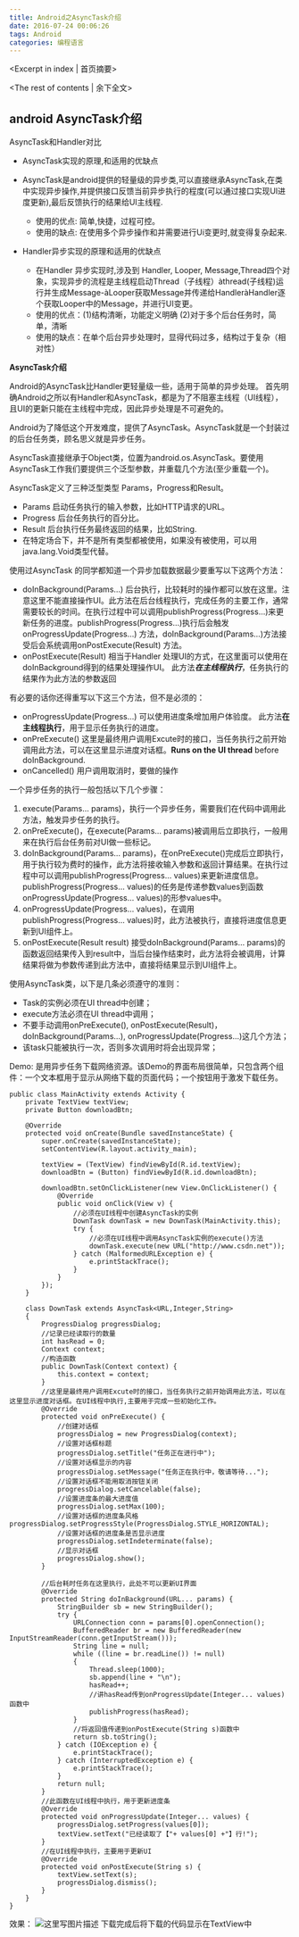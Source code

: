 ```yaml
---
title: Android之AsyncTask介绍
date: 2016-07-24 00:06:26
tags: Android
categories: 编程语言
---
```

<Excerpt in index | 首页摘要> 
<!-- more -->
<The rest of contents | 余下全文>

## android AsyncTask介绍 ##
AsyncTask和Handler对比

 - AsyncTask实现的原理,和适用的优缺点
- AsyncTask是android提供的轻量级的异步类,可以直接继承AsyncTask,在类中实现异步操作,并提供接口反馈当前异步执行的程度(可以通过接口实现UI进度更新),最后反馈执行的结果给UI主线程.
  - 使用的优点: 简单,快捷，过程可控。
  - 使用的缺点: 在使用多个异步操作和并需要进行Ui变更时,就变得复杂起来.
 
 - Handler异步实现的原理和适用的优缺点
   - 在Handler 异步实现时,涉及到 Handler, Looper, Message,Thread四个对象，实现异步的流程是主线程启动Thread（子线程）àthread(子线程)运行并生成Message-àLooper获取Message并传递给HandleràHandler逐个获取Looper中的Message，并进行UI变更。
   - 使用的优点：(1)结构清晰，功能定义明确 (2)对于多个后台任务时，简单，清晰 
   - 使用的缺点：在单个后台异步处理时，显得代码过多，结构过于复杂（相对性）
   
**AsyncTask介绍**

Android的AsyncTask比Handler更轻量级一些，适用于简单的异步处理。
首先明确Android之所以有Handler和AsyncTask，都是为了不阻塞主线程（UI线程），且UI的更新只能在主线程中完成，因此异步处理是不可避免的。
 
Android为了降低这个开发难度，提供了AsyncTask。AsyncTask就是一个封装过的后台任务类，顾名思义就是异步任务。

AsyncTask直接继承于Object类，位置为android.os.AsyncTask。要使用AsyncTask工作我们要提供三个泛型参数，并重载几个方法(至少重载一个)。

AsyncTask定义了三种泛型类型 Params，Progress和Result。

- Params 启动任务执行的输入参数，比如HTTP请求的URL。
- Progress 后台任务执行的百分比。
- Result 后台执行任务最终返回的结果，比如String.
- 在特定场合下，并不是所有类型都被使用，如果没有被使用，可以用java.lang.Void类型代替。

使用过AsyncTask 的同学都知道一个异步加载数据最少要重写以下这两个方法：

- doInBackground(Params…) 后台执行，比较耗时的操作都可以放在这里。注意这里不能直接操作UI。此方法在后台线程执行，完成任务的主要工作，通常需要较长的时间。在执行过程中可以调用publishProgress(Progress…)来更新任务的进度。publishProgress(Progress…)执行后会触发onProgressUpdate(Progress…) 方法，doInBackground(Params…)方法接受后会系统调用onPostExecute(Result) 方法。
- onPostExecute(Result)  相当于Handler 处理UI的方式，在这里面可以使用在doInBackground得到的结果处理操作UI。 此方法***在主线程执行***，任务执行的结果作为此方法的参数返回

有必要的话你还得重写以下这三个方法，但不是必须的：

- onProgressUpdate(Progress…)   可以使用进度条增加用户体验度。 此方法**在主线程执行**，用于显示任务执行的进度。
- onPreExecute()        这里是最终用户调用Excute时的接口，当任务执行之前开始调用此方法，可以在这里显示进度对话框。**Runs on the UI thread** before doInBackground.
- onCancelled()             用户调用取消时，要做的操作

一个异步任务的执行一般包括以下几个步骤：
1. execute(Params... params)，执行一个异步任务，需要我们在代码中调用此方法，触发异步任务的执行。
 2. onPreExecute()，在execute(Params... params)被调用后立即执行，一般用来在执行后台任务前对UI做一些标记。
 3. doInBackground(Params... params)，在onPreExecute()完成后立即执行，用于执行较为费时的操作，此方法将接收输入参数和返回计算结果。在执行过程中可以调用publishProgress(Progress... values)来更新进度信息。publishProgress(Progress... values)的任务是传递参数values到函数onProgressUpdate(Progress... values)的形参values中。
 4. onProgressUpdate(Progress... values)，在调用publishProgress(Progress... values)时，此方法被执行，直接将进度信息更新到UI组件上。
 5. onPostExecute(Result result) 接受doInBackground(Params... params)的函数返回结果传入到result中，当后台操作结束时，此方法将会被调用，计算结果将做为参数传递到此方法中，直接将结果显示到UI组件上。

使用AsyncTask类，以下是几条必须遵守的准则：

- Task的实例必须在UI thread中创建；
- execute方法必须在UI thread中调用；
- 不要手动调用onPreExecute(), onPostExecute(Result)，doInBackground(Params...), onProgressUpdate(Progress...)这几个方法；
- 该task只能被执行一次，否则多次调用时将会出现异常；

Demo: 是用异步任务下载网络资源。该Demo的界面布局很简单，只包含两个组件：一个文本框用于显示从网络下载的页面代码；一个按钮用于激发下载任务。

```
public class MainActivity extends Activity {
    private TextView textView;
    private Button downloadBtn;
    
    @Override
    protected void onCreate(Bundle savedInstanceState) {
        super.onCreate(savedInstanceState);
        setContentView(R.layout.activity_main);

        textView = (TextView) findViewById(R.id.textView);
        downloadBtn = (Button) findViewById(R.id.downloadBtn);

        downloadBtn.setOnClickListener(new View.OnClickListener() {
            @Override
            public void onClick(View v) {
	            //必须在UI线程中创建AsyncTask的实例
                DownTask downTask = new DownTask(MainActivity.this);
                try {
	                //必须在UI线程中调用AsyncTask实例的execute()方法
                    downTask.execute(new URL("http://www.csdn.net"));
                } catch (MalformedURLException e) {
                    e.printStackTrace();
                }
            }
        });
    }

    class DownTask extends AsyncTask<URL,Integer,String>
    {
        ProgressDialog progressDialog;
        //记录已经读取行的数量
        int hasRead = 0;
        Context context;
		//构造函数
        public DownTask(Context context) {
            this.context = context;
        }
		//这里是最终用户调用Excute时的接口，当任务执行之前开始调用此方法，可以在这里显示进度对话框。在UI线程中执行,主要用于完成一些初始化工作。
        @Override
        protected void onPreExecute() {
	        //创建对话框
            progressDialog = new ProgressDialog(context);
            //设置对话框标题
            progressDialog.setTitle("任务正在进行中");
            //设置对话框显示的内容
            progressDialog.setMessage("任务正在执行中，敬请等待...");
            //设置对话框不能用取消按钮关闭
            progressDialog.setCancelable(false);
            //设置进度条的最大进度值
            progressDialog.setMax(100);
			//设置对话框的进度条风格 progressDialog.setProgressStyle(ProgressDialog.STYLE_HORIZONTAL);
			//设置对话框的进度条是否显示进度
            progressDialog.setIndeterminate(false);
            //显示对话框
            progressDialog.show();
        }
		
		//后台耗时任务在这里执行，此处不可以更新UI界面
        @Override
        protected String doInBackground(URL... params) {
            StringBuilder sb = new StringBuilder();
            try {
                URLConnection conn = params[0].openConnection();
                BufferedReader br = new BufferedReader(new InputStreamReader(conn.getInputStream()));
                String line = null;
                while ((line = br.readLine()) != null)
                {
                    Thread.sleep(1000);
                    sb.append(line + "\n");
                    hasRead++;
	                //讲hasRead传到onProgressUpdate(Integer... values)函数中
                    publishProgress(hasRead);
                }
                //将返回值传递到onPostExecute(String s)函数中
                return sb.toString();
            } catch (IOException e) {
                e.printStackTrace();
            } catch (InterruptedException e) {
                e.printStackTrace();
            }
            return null;
        }
		//此函数在UI线程中执行，用于更新进度条
        @Override
        protected void onProgressUpdate(Integer... values) {
            progressDialog.setProgress(values[0]);
            textView.setText("已经读取了【"+ values[0] +"】行!");
        }
		//在UI线程中执行，主要用于更新UI
        @Override
        protected void onPostExecute(String s) {
            textView.setText(s);
            progressDialog.dismiss();
        }
    }
}

```

效果：
![这里写图片描述](http://img.blog.csdn.net/20150821164158166)
下载完成后将下载的代码显示在TextView中